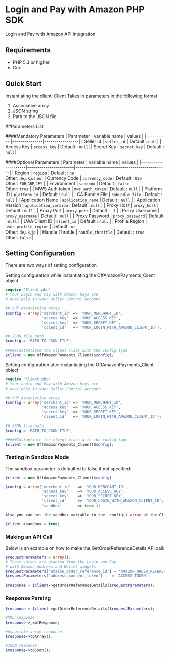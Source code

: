 # Login and Pay with Amazon PHP SDK
Login and Pay with Amazon API Integration

## Requirements

* PHP 5.3 or higher
* Curl

## Quick Start

Instantiating the client:
Client Takes in parameters in the following format

1. Associative array
2. JSON string
3. Path to the JSON file

##Parameters List

####Mandatory Parameters
| Parameter  | variable name | values          |
|----------- |---------------|-----------------|
| Seller Id  | `seller_id`   | Default : `null`|
| Access Key | `access_key`  | Default : `null`|
| Secret Key | `secret_key`  | Default : `null`|

####Optional Parameters
| Parameter           | variable name         | values                                      |
|---------------------|-----------------------|---------------------------------------------|
| Region              | `region`              | Default : `na`<br>Other: `de`,`uk`,`us`,`eu`|
| Currency Code       | `currency_code`       | Default : `USD`<br>Other: `EUR`,`GBP`,`JPY` |
| Environment         | `sandbox`             | Default : `false`<br>Other: `true`	    |
| MWS Auth token      | `mws_auth_token`      | Default : `null` 			    |
| Platform ID         | `platform_id`         | Default : `null` 			    |
| CA Bundle File      | `cabundle_file`       | Default : `null`			    |
| Application Name    | `application_name`    | Default : `null`			    |
| Application Version | `application_version` | Default : `null`			    |
| Proxy Host          | `proxy_host`          | Default : `null`			    |
| Proxy Port          | `proxy_port`          | Default : `-1`  			    |
| Proxy Username      | `proxy_username`      | Default : `null`			    |
| Proxy Password      | `proxy_password`      | Default : `null`			    |
| LWA Client ID       | `client_id`           | Default : `null`			    |
| Profile Region      | `user_profile_region` | Default : `us`<br>Other: `de`,`uk`,`jp`	    |
| Handle Throttle     | `handle_throttle`     | Default : `true`<br>Other: `false`	    |

## Setting Configuration
There are two ways of setting configuration

Setting configuration while instantiating the OffAmazonPayments_Client object
```php
require 'Client.php'
# Your Login and Pay with Amazon keys are
# available in your Seller Central account

## PHP Associative array
$config = array('merchant_id' => 'YOUR_MERCHANT_ID',
                'access_key'  => 'YOUR_ACCESS_KEY',
                'secret_key'  => 'YOUR_SECRET_KEY',
                'client_id'   => 'YOUR_LOGIN_WITH_AMAZON_CLIENT_ID');

## JSON file path            
$config = 'PATH_TO_JSON_FILE';

#####Instantiate the client class with the config type
$client = new OffAmazonPayments_Client($config);
```
Setting configuration after instantiating the OffAmazonPayments_Client object
```php
require 'Client.php'
# Your Login and Pay with Amazon keys are
# available in your Seller Central account

## PHP Associative array
$config = array('merchant_id' => 'YOUR_MERCHANT_ID',
                'access_key'  => 'YOUR_ACCESS_KEY',
                'secret_key'  => 'YOUR_SECRET_KEY',
                'client_id'   => 'YOUR_LOGIN_WITH_AMAZON_CLIENT_ID');

## JSON file path            
$config = 'PATH_TO_JSON_FILE';

#####Instantiate the client class with the config type
$client = new OffAmazonPayments_Client($config);

```

### Testing in Sandbox Mode

The sandbox parameter is defaulted to false if not specified:
```php
$client = new OffAmazonPayments_Client($config)

$config = array('merchant_id'   => 'YOUR_MERCHANT_ID',
                'access_key'    => 'YOUR_ACCESS_KEY',
                'secret_key'    => 'YOUR_SECRET_KEY',
                'client_id'     => 'YOUR_LOGIN_WITH_AMAZON_CLIENT_ID',
                'sandbox'       => true );

Also you can set the sandbox variable in the _config() array of the Client class by 

$client->sandbox = true;
```
### Making an API Call

Below is an example on how to make the GetOrderReferenceDetails API call:

```php
$requestParameters = array();
# These values are grabbed from the Login and Pay
# with Amazon Address and Wallet widgets
$requestParameters['amazon_order_reference_id'] = 'AMAZON_ORDER_REFERENCE_ID';
$requestParameters['address_consent_token']    = 'ACCESS_TOKEN';

$response = $client->getOrderReferenceDetails($requestParameters);

```

### Response Parsing
```php
$response = $client->getOrderReferenceDetails($requestParameters);

#XML response
$response->_xmlResponse;

#Associate array response
$response->toArray();

#JSON response
$response->toJson();
```